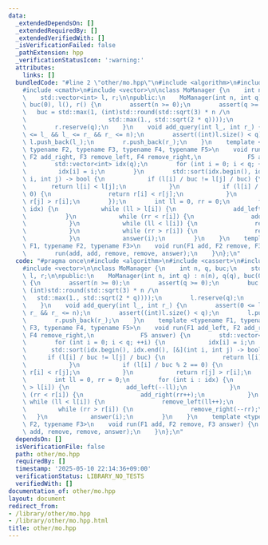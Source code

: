 ```yaml
---
data:
  _extendedDependsOn: []
  _extendedRequiredBy: []
  _extendedVerifiedWith: []
  _isVerificationFailed: false
  _pathExtension: hpp
  _verificationStatusIcon: ':warning:'
  attributes:
    links: []
  bundledCode: "#line 2 \"other/mo.hpp\"\n#include <algorithm>\n#include <cassert>\n\
    #include <cmath>\n#include <vector>\n\nclass MoManager {\n    int n, q, buc;\n\
    \    std::vector<int> l, r;\n\npublic:\n    MoManager(int n, int q) : n(n), q(q),\
    \ buc(0), l(), r() {\n        assert(n >= 0);\n        assert(q >= 0);\n     \
    \   buc = std::max(1, (int)std::round(std::sqrt(3) * n /\n                   \
    \                       std::max(1., std::sqrt(2 * q))));\n        l.reserve(q);\n\
    \        r.reserve(q);\n    }\n    void add_query(int l_, int r_) {\n        assert(0\
    \ <= l_ && l_ <= r_ && r_ <= n);\n        assert((int)l.size() < q);\n       \
    \ l.push_back(l_);\n        r.push_back(r_);\n    }\n    template <typename F1,\
    \ typename F2, typename F3, typename F4, typename F5>\n    void run(F1 add_left,\
    \ F2 add_right, F3 remove_left, F4 remove_right,\n             F5 answer) {\n\
    \        std::vector<int> idx(q);\n        for (int i = 0; i < q; ++i) {\n   \
    \         idx[i] = i;\n        }\n        std::sort(idx.begin(), idx.end(), [&](int\
    \ i, int j) -> bool {\n            if (l[i] / buc != l[j] / buc) {\n         \
    \       return l[i] < l[j];\n            }\n            if (l[i] / buc % 2 ==\
    \ 0) {\n                return r[i] < r[j];\n            }\n            return\
    \ r[j] > r[i];\n        });\n        int ll = 0, rr = 0;\n        for (int i :\
    \ idx) {\n            while (ll > l[i]) {\n                add_left(--ll);\n \
    \           }\n            while (rr < r[i]) {\n                add_right(rr++);\n\
    \            }\n            while (ll < l[i]) {\n                remove_left(ll++);\n\
    \            }\n            while (rr > r[i]) {\n                remove_right(--rr);\n\
    \            }\n            answer(i);\n        }\n    }\n    template <typename\
    \ F1, typename F2, typename F3>\n    void run(F1 add, F2 remove, F3 answer) {\n\
    \        run(add, add, remove, remove, answer);\n    }\n};\n"
  code: "#pragma once\n#include <algorithm>\n#include <cassert>\n#include <cmath>\n\
    #include <vector>\n\nclass MoManager {\n    int n, q, buc;\n    std::vector<int>\
    \ l, r;\n\npublic:\n    MoManager(int n, int q) : n(n), q(q), buc(0), l(), r()\
    \ {\n        assert(n >= 0);\n        assert(q >= 0);\n        buc = std::max(1,\
    \ (int)std::round(std::sqrt(3) * n /\n                                       \
    \   std::max(1., std::sqrt(2 * q))));\n        l.reserve(q);\n        r.reserve(q);\n\
    \    }\n    void add_query(int l_, int r_) {\n        assert(0 <= l_ && l_ <=\
    \ r_ && r_ <= n);\n        assert((int)l.size() < q);\n        l.push_back(l_);\n\
    \        r.push_back(r_);\n    }\n    template <typename F1, typename F2, typename\
    \ F3, typename F4, typename F5>\n    void run(F1 add_left, F2 add_right, F3 remove_left,\
    \ F4 remove_right,\n             F5 answer) {\n        std::vector<int> idx(q);\n\
    \        for (int i = 0; i < q; ++i) {\n            idx[i] = i;\n        }\n \
    \       std::sort(idx.begin(), idx.end(), [&](int i, int j) -> bool {\n      \
    \      if (l[i] / buc != l[j] / buc) {\n                return l[i] < l[j];\n\
    \            }\n            if (l[i] / buc % 2 == 0) {\n                return\
    \ r[i] < r[j];\n            }\n            return r[j] > r[i];\n        });\n\
    \        int ll = 0, rr = 0;\n        for (int i : idx) {\n            while (ll\
    \ > l[i]) {\n                add_left(--ll);\n            }\n            while\
    \ (rr < r[i]) {\n                add_right(rr++);\n            }\n           \
    \ while (ll < l[i]) {\n                remove_left(ll++);\n            }\n   \
    \         while (rr > r[i]) {\n                remove_right(--rr);\n         \
    \   }\n            answer(i);\n        }\n    }\n    template <typename F1, typename\
    \ F2, typename F3>\n    void run(F1 add, F2 remove, F3 answer) {\n        run(add,\
    \ add, remove, remove, answer);\n    }\n};\n"
  dependsOn: []
  isVerificationFile: false
  path: other/mo.hpp
  requiredBy: []
  timestamp: '2025-05-10 22:14:36+09:00'
  verificationStatus: LIBRARY_NO_TESTS
  verifiedWith: []
documentation_of: other/mo.hpp
layout: document
redirect_from:
- /library/other/mo.hpp
- /library/other/mo.hpp.html
title: other/mo.hpp
---
```

